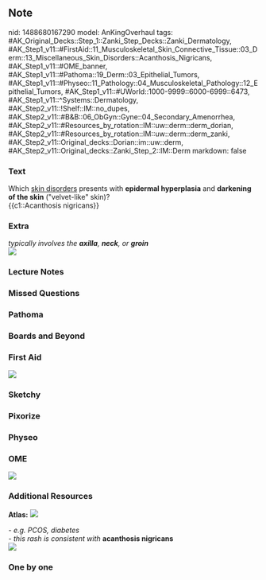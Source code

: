 ## Note
nid: 1488680167290
model: AnKingOverhaul
tags: #AK_Original_Decks::Step_1::Zanki_Step_Decks::Zanki_Dermatology, #AK_Step1_v11::#FirstAid::11_Musculoskeletal_Skin_Connective_Tissue::03_Derm::13_Miscellaneous_Skin_Disorders::Acanthosis_Nigricans, #AK_Step1_v11::#OME_banner, #AK_Step1_v11::#Pathoma::19_Derm::03_Epithelial_Tumors, #AK_Step1_v11::#Physeo::11_Pathology::04_Musculoskeletal_Pathology::12_Epithelial_Tumors, #AK_Step1_v11::#UWorld::1000-9999::6000-6999::6473, #AK_Step1_v11::^Systems::Dermatology, #AK_Step2_v11::!Shelf::IM::no_dupes, #AK_Step2_v11::#B&B::06_ObGyn::Gyne::04_Secondary_Amenorrhea, #AK_Step2_v11::#Resources_by_rotation::IM::uw::derm::derm_dorian, #AK_Step2_v11::#Resources_by_rotation::IM::uw::derm::derm_zanki, #AK_Step2_v11::Original_decks::Dorian::im::uw::derm, #AK_Step2_v11::Original_decks::Zanki_Step_2::IM::Derm
markdown: false

### Text
<div>
  Which <u>skin disorders</u> presents with <b>epidermal
  hyperplasia</b> and <b>darkening of the skin</b> ("velvet-like"
  skin)?
</div>
<div>
  {{c1::Acanthosis nigricans}}
</div>

### Extra
<div>
  <i>typically involves the</i> <b style=
  "font-style: italic;">axilla</b><i>,</i> <b style=
  "font-style: italic;">neck</b><i>, or</i> <b style=
  "font-style: italic;">groin</b>
</div>
<div><img src="642x361_Acanthosis_Nigricans.jpg"></div>

### Lecture Notes


### Missed Questions


### Pathoma


### Boards and Beyond


### First Aid
<img src="tmpQMDk65.png">

### Sketchy


### Pixorize


### Physeo


### OME
<div class="ome-widget">
  <a href="https://onlinemeded.org?ref=anki"><img src=
  "_OME_AnkiFlashcards_General_7.png"></a>
</div>

### Additional Resources
<b>Atlas:</b> <img src="tmpxRoz8F.png">
<div>
  <i>- e.g. PCOS, diabetes</i>
</div>
<div>
  <i>- this rash is consistent with</i> <b>acanthosis nigricans</b>
</div><img src="eh%20nice%20chart%20mate.png" class="resizer">

### One by one

